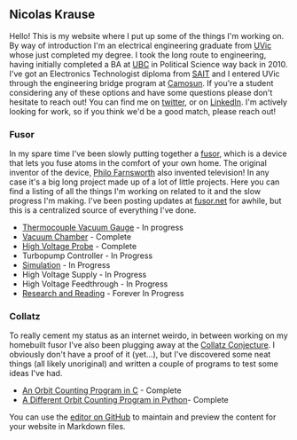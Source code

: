 ## Nicolas Krause

Hello! This is my website where I put up some of the things I'm working on. By way of introduction I'm an electrical engineering graduate from [UVic](https://www.uvic.ca/engineering/ece/current/undergraduate/electrical/index.php) whose just completed my degree. I took the long route to engineering, having initially completed a BA at [UBC](https://www.ubc.ca/) in Political Science way back in 2010. I've got an Electronics Technologist diploma from [SAIT](https://www.sait.ca/programs-and-courses/diplomas/electronics-engineering-technology) and I entered UVic through the engineering bridge program at [Camosun](https://camosun.ca/programs-courses/find-program/electrical-computer-engineering-bridge-uvic-advanced-diploma). If you're a student considering any of these options and have some questions please don't hesitate to reach out! You can find me on [twitter](https://twitter.com/NickKrause1), or on [LinkedIn](https://www.linkedin.com/in/nicolas-krause-2b3a1525/). I'm actively looking for work, so if you think we'd be a good match, please reach out! 


### Fusor
In my spare time I've been slowly putting together a [fusor](https://fusor.net/), which is a device that lets you fuse atoms in the comfort of your own home. The original inventor of the device, [Philo Farnsworth](https://en.wikipedia.org/wiki/Philo_Farnsworth) also invented television! In any case it's a big long project made up of a lot of little projects. Here you can find a listing of all the things I'm working on related to it and the slow progress I'm making. I've been posting updates at [fusor.net](https://fusor.net/board/) for awhile, but this is a centralized source of everything I've done. 
* [Thermocouple Vacuum Gauge](https://fuzzybunnys.github.io/Thermocouple-Gauge-Sensor/) - In progress
* [Vacuum Chamber](https://fuzzybunnys.github.io/Vacuum-Chamber/) - Complete
* [High Voltage Probe](https://fuzzybunnys.github.io/HighVoltageProbe) - Complete
* Turbopump Controller - In Progress
* [Simulation](https://fuzzybunnys.github.io/Fusor-Simulation/) - In Progress
* High Voltage Supply - In Progress
* High Voltage Feedthrough - In Progress
* [Research and Reading](https://fuzzybunnys.github.io/FusorResearchReading) - Forever In Progress

### Collatz
To really cement my status as an internet weirdo, in between working on my homebuilt fusor I've also been plugging away at the [Collatz Conjecture](https://en.wikipedia.org/wiki/Collatz_conjecture). I obviously don't have a proof of it (yet...), but I've discovered some neat things (all likely unoriginal) and written a couple of programs to test some ideas I've had.
* [An Orbit Counting Program in C](https://fuzzybunnys.github.io/Collatz-Programs/) - Complete
* [A Different Orbit Counting Program in Python]()- Complete


You can use the [editor on GitHub](https://github.com/FuzzyBunnys/Website/edit/gh-pages/index.md) to maintain and preview the content for your website in Markdown files.

